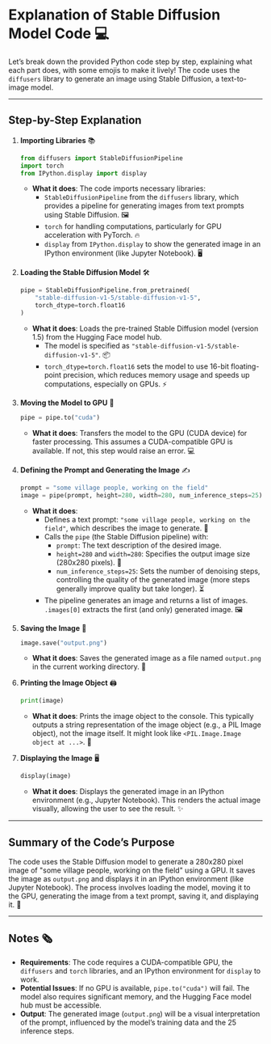 # Explanation of Stable Diffusion Model Code 💻

Let’s break down the provided Python code step by step, explaining what each part does, with some emojis to make it lively! The code uses the `diffusers` library to generate an image using Stable Diffusion, a text-to-image model.

---

## Step-by-Step Explanation

1. **Importing Libraries** 📚  
   ```python
   from diffusers import StableDiffusionPipeline
   import torch
   from IPython.display import display
   ```
   - **What it does**: The code imports necessary libraries:
     - `StableDiffusionPipeline` from the `diffusers` library, which provides a pipeline for generating images from text prompts using Stable Diffusion. 🖼️
     - `torch` for handling computations, particularly for GPU acceleration with PyTorch. 🔥
     - `display` from `IPython.display` to show the generated image in an IPython environment (like Jupyter Notebook). 🖥️

2. **Loading the Stable Diffusion Model** 🛠️  
   ```python
   pipe = StableDiffusionPipeline.from_pretrained(
       "stable-diffusion-v1-5/stable-diffusion-v1-5",
       torch_dtype=torch.float16
   )
   ```
   - **What it does**: Loads the pre-trained Stable Diffusion model (version 1.5) from the Hugging Face model hub.
     - The model is specified as `"stable-diffusion-v1-5/stable-diffusion-v1-5"`. 📦
     - `torch_dtype=torch.float16` sets the model to use 16-bit floating-point precision, which reduces memory usage and speeds up computations, especially on GPUs. ⚡

3. **Moving the Model to GPU** 🚀  
   ```python
   pipe = pipe.to("cuda")
   ```
   - **What it does**: Transfers the model to the GPU (CUDA device) for faster processing. This assumes a CUDA-compatible GPU is available. If not, this step would raise an error. 💻

4. **Defining the Prompt and Generating the Image** ✍️  
   ```python
   prompt = "some village people, working on the field"
   image = pipe(prompt, height=280, width=280, num_inference_steps=25).images[0]
   ```
   - **What it does**:
     - Defines a text prompt: `"some village people, working on the field"`, which describes the image to generate. 🌾
     - Calls the `pipe` (the Stable Diffusion pipeline) with:
       - `prompt`: The text description of the desired image.
       - `height=280` and `width=280`: Specifies the output image size (280x280 pixels). 📏
       - `num_inference_steps=25`: Sets the number of denoising steps, controlling the quality of the generated image (more steps generally improve quality but take longer). ⏳
     - The pipeline generates an image and returns a list of images. `.images[0]` extracts the first (and only) generated image. 🖼️

5. **Saving the Image** 💾  
   ```python
   image.save("output.png")
   ```
   - **What it does**: Saves the generated image as a file named `output.png` in the current working directory. 📂

6. **Printing the Image Object** 🖨️  
   ```python
   print(image)
   ```
   - **What it does**: Prints the image object to the console. This typically outputs a string representation of the image object (e.g., a PIL Image object), not the image itself. It might look like `<PIL.Image.Image object at ...>`. 📜

7. **Displaying the Image** 🖥️  
   ```python
   display(image)
   ```
   - **What it does**: Displays the generated image in an IPython environment (e.g., Jupyter Notebook). This renders the actual image visually, allowing the user to see the result. ✨

---

## Summary of the Code’s Purpose
The code uses the Stable Diffusion model to generate a 280x280 pixel image of "some village people, working on the field" using a GPU. It saves the image as `output.png` and displays it in an IPython environment (like Jupyter Notebook). The process involves loading the model, moving it to the GPU, generating the image from a text prompt, saving it, and displaying it. 🌄

---

## Notes 🗞️
- **Requirements**: The code requires a CUDA-compatible GPU, the `diffusers` and `torch` libraries, and an IPython environment for `display` to work.
- **Potential Issues**: If no GPU is available, `pipe.to("cuda")` will fail. The model also requires significant memory, and the Hugging Face model hub must be accessible.
- **Output**: The generated image (`output.png`) will be a visual interpretation of the prompt, influenced by the model’s training data and the 25 inference steps.
